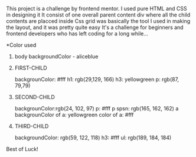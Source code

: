 This project is a challenge by frontend mentor.
I used pure HTML and CSS in designing it 
It consist of one overall parent content div where all the child contents are placced inside
Css grid was basically the tool I used in making the layout, and it was pretty quite easy
It's a challenge for beginners and frontend developers who has left coding for a long while...


*Color used

1. body backgroundColor - aliceblue

2. FIRST-CHILD

    backgrounColor: #fff
    h1: rgb(29,129, 166)
    h3: yellowgreen
    p: rgb(87, 79,79)

3. SECOND-CHILD

    backgrounColor:rgb(24, 102, 97)
    p: #fff
    p spsn: rgb(165, 162, 162)
    a
    backgrounColor of a: yellowgreen
    color of a: #fff

4. THIRD-CHILD

    backgroundColor: rgb(59, 122, 118)
    h3: #fff
    ul: rgb(189, 184, 184)

Best of Luck!